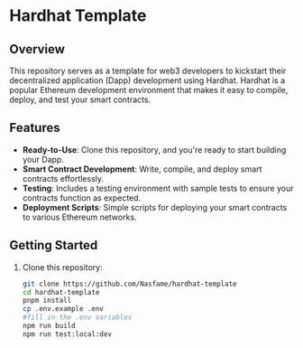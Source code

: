 # Hardhat Template

## Overview

This repository serves as a template for web3 developers to kickstart their decentralized application (Dapp) development using Hardhat. Hardhat is a popular Ethereum development environment that makes it easy to compile, deploy, and test your smart contracts.

## Features

- **Ready-to-Use**: Clone this repository, and you're ready to start building your Dapp.
- **Smart Contract Development**: Write, compile, and deploy smart contracts effortlessly.
- **Testing**: Includes a testing environment with sample tests to ensure your contracts function as expected.
- **Deployment Scripts**: Simple scripts for deploying your smart contracts to various Ethereum networks.

## Getting Started

1. Clone this repository:

   ```bash
   git clone https://github.com/Nasfame/hardhat-template
   cd hardhat-template
   pnpm install
   cp .env.example .env
   #fill in the .env variables
   npm run build
   npm run test:local:dev
   ```
